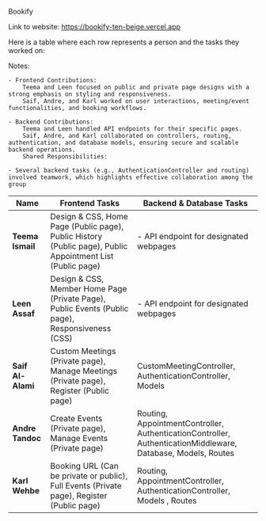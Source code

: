 Bookify

Link to website: https://bookify-ten-beige.vercel.app

Here is a table where each row represents a person and the tasks they worked on:

Notes:

    - Frontend Contributions:
        Teema and Leen focused on public and private page designs with a strong emphasis on styling and responsiveness.
        Saif, Andre, and Karl worked on user interactions, meeting/event functionalities, and booking workflows.

    - Backend Contributions:
        Teema and Leen handled API endpoints for their specific pages.
        Saif, Andre, and Karl collaborated on controllers, routing, authentication, and database models, ensuring secure and scalable backend operations.
        Shared Responsibilities:

    - Several backend tasks (e.g., AuthenticationController and routing) involved teamwork, which highlights effective collaboration among the group

| **Name**           |  Frontend Tasks                                                                                    |     Backend & Database Tasks                                                                                    |
|--------------------|----------------------------------------------------------------------------------------------------|-----------------------------------------------------------------------------------------------------------------|
| **Teema Ismail**   | Design & CSS, Home Page (Public page), Public History (Public page), Public Appointment List (Public page)       | - API endpoint for designated webpages                                                                          |
| **Leen Assaf**     | Design & CSS, Member Home Page (Private Page), Public Events (Public page), Responsiveness (CSS)                 | - API endpoint for designated webpages                                                                          |
| **Saif Al-Alami**  | Custom Meetings (Private page), Manage Meetings (Private page), Register (Public page)             | CustomMeetingController, AuthenticationController, Models                                                       |
| **Andre Tandoc**   | Create Events (Private page), Manage Events (Private page)                                         | Routing, AppointmentController, AuthenticationController, AuthenticationMiddleware, Database, Models, Routes    |
| **Karl Wehbe**     | Booking URL (Can be private or public), Full Events (Private page), Register (Public page)         | Routing, AppointmentController, AuthenticationController, Models , Routes                                        |
